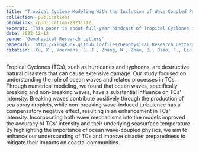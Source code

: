 ```yaml
---
title: "Tropical Cyclone Modeling With the Inclusion of Wave Coupled Processes: Sea Spray and Wave Turbulence"
collection: publications
permalink: /publication/20231212
excerpt: 'This paper is about full-year hindcast of Tropical Cyclones in western Australia by incorporating wave-related processes.'
date: 2023-12-12
venue: 'Geophysical Research Letters'
paperurl: 'http://xingkunx.github.io/files/Geophysical Research Letters - 2023 - Xu - Tropical Cyclone Modeling With the Inclusion of Wave‐Coupled Processes  Sea.pdf'
citation: 'Xu, X., Voermans, J. J., Zhang, W., Zhao, B., Qiao, F., Liu, Q., et al. (2023). Tropical Cyclone modeling with the inclusion of wave-coupled processes: Sea spray and wave turbulence. Geophysical Research Letters, 50, e2023GL106536. https://doi.org/10.1029/2023GL106536'
---
```


Tropical Cyclones (TCs), such as hurricanes and typhoons, are destructive natural disasters that can cause extensive damage. Our study focused on understanding the role of ocean waves and related processes in TCs. Through numerical modeling, we found that ocean waves, specifically breaking and non-breaking waves, have a substantial influence on TCs' intensity. Breaking waves contribute positively through the production of sea spray droplets, while non-breaking wave-induced turbulence has a compensatory negative effect, resulting in an enhancement in TCs' intensity. Incorporating both wave mechanisms into the models improved the accuracy of TCs' intensity and their underlying seasurface temperature. By highlighting the importance of ocean wave-coupled physics, we aim to enhance our understanding of TCs and improve disaster preparedness to mitigate their impacts on coastal communities. 